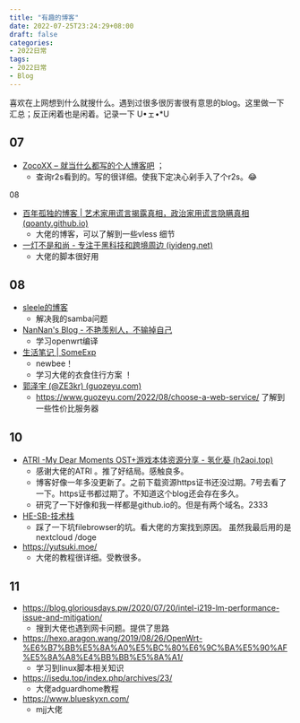 ```yaml
---
title: "有趣的博客"
date: 2022-07-25T23:24:29+08:00
draft: false
categories:
- 2022日常
tags:
- 2022日常
- Blog
---
```




喜欢在上网想到什么就搜什么。遇到过很多很厉害很有意思的blog。这里做一下汇总；反正闲着也是闲着。记录一下 U•ェ•*U

## 07

- [ZocoXX – 就当什么都写的个人博客吧](https://zocoxx.com/) ；
	- 查询r2s看到的。写的很详细。使我下定决心剁手入了个r2s。😂

08

- [百年孤独的博客 | 艺术家用谎言揭露真相，政治家用谎言隐瞒真相 (qoanty.github.io)](https://qoanty.github.io/)  
	- 大佬的博客，可以了解到一些vless 细节
- [一灯不是和尚 - 专注于黑科技和跨境周边 (iyideng.net)](https://iyideng.net/) 
	- 大佬的脚本很好用

## 08

- [sleele的博客](https://sleele.com/)  
	- 解决我的samba问题
- [NanNan's Blog - 不艳羡别人，不输掉自己](https://blog.nannan.cool/) 
	- 学习openwrt编译
- [生活笔记 | SomeExp](https://someexp.com/post/life-notes/) 
	- newbee！
	- 学习大佬的衣食住行方案 ！
-  [郭泽宇 (@ZE3kr) (guozeyu.com)](https://www.guozeyu.com/) 
	- https://www.guozeyu.com/2022/08/choose-a-web-service/ 了解到一些性价比服务器

## 10

-  [ATRI -My Dear Moments OST+游戏本体资源分享 - 氢化葵 (h2aoi.top)](https://blog.h2aoi.top/2020/atriostgame/)
	- 感谢大佬的ATRI 。推了好结局。感触良多。
	- 博客好像一年多没更新了。之前下载资源https证书还没过期。7号去看了一下。https证书都过期了。不知道这个blog还会存在多久。
	- 研究了一下好像和我一样都是github.io的。但是有两个域名。2333
-   [HE-SB-技术栈](https://tech.he-sb.top/) 
	- 踩了一下坑filebrowser的坑。看大佬的方案找到原因。 虽然我最后用的是nextcloud  /doge
-  https://yutsuki.moe/
	- 大佬的教程很详细。受教很多。
## 11
- https://blog.gloriousdays.pw/2020/07/20/intel-i219-lm-performance-issue-and-mitigation/
	- 搜到大佬也遇到网卡问题。提供了思路
- https://hexo.aragon.wang/2019/08/26/OpenWrt-%E6%B7%BB%E5%8A%A0%E5%BC%80%E6%9C%BA%E5%90%AF%E5%8A%A8%E4%BB%BB%E5%8A%A1/
	- 学习到linux脚本相关知识
- https://isedu.top/index.php/archives/23/
	- 大佬adguardhome教程
- https://www.blueskyxn.com/
	- mjj大佬